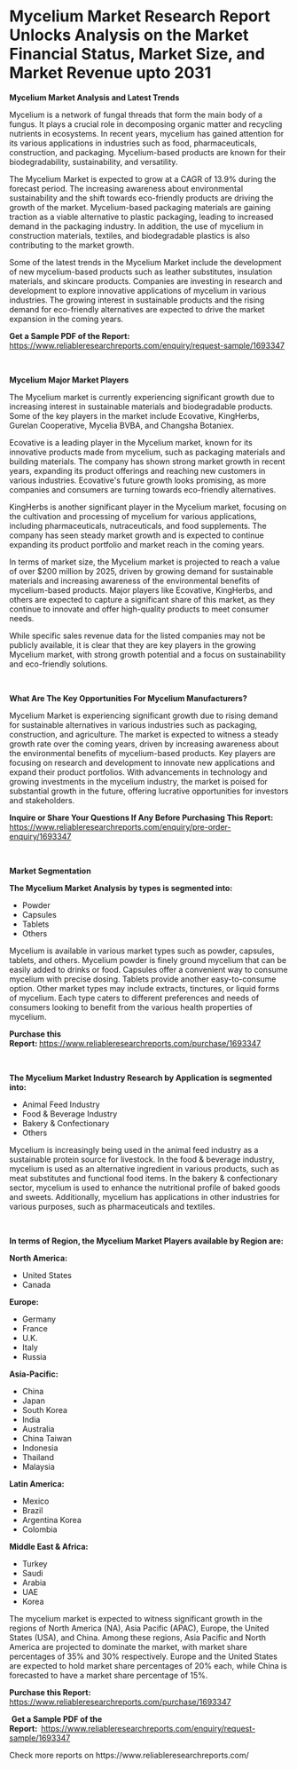 <p><h1>Mycelium Market Research Report Unlocks Analysis on the Market Financial Status, Market Size, and Market Revenue upto 2031</h1></p><p><strong>Mycelium Market Analysis and Latest Trends</strong></p>
<p><p>Mycelium is a network of fungal threads that form the main body of a fungus. It plays a crucial role in decomposing organic matter and recycling nutrients in ecosystems. In recent years, mycelium has gained attention for its various applications in industries such as food, pharmaceuticals, construction, and packaging. Mycelium-based products are known for their biodegradability, sustainability, and versatility.</p><p>The Mycelium Market is expected to grow at a CAGR of 13.9% during the forecast period. The increasing awareness about environmental sustainability and the shift towards eco-friendly products are driving the growth of the market. Mycelium-based packaging materials are gaining traction as a viable alternative to plastic packaging, leading to increased demand in the packaging industry. In addition, the use of mycelium in construction materials, textiles, and biodegradable plastics is also contributing to the market growth.</p><p>Some of the latest trends in the Mycelium Market include the development of new mycelium-based products such as leather substitutes, insulation materials, and skincare products. Companies are investing in research and development to explore innovative applications of mycelium in various industries. The growing interest in sustainable products and the rising demand for eco-friendly alternatives are expected to drive the market expansion in the coming years.</p></p>
<p><strong>Get a Sample PDF of the Report:&nbsp;</strong> <a href="https://www.reliableresearchreports.com/enquiry/request-sample/1693347">https://www.reliableresearchreports.com/enquiry/request-sample/1693347</a></p>
<p>&nbsp;</p>
<p><strong>Mycelium Major Market Players</strong></p>
<p><p>The Mycelium market is currently experiencing significant growth due to increasing interest in sustainable materials and biodegradable products. Some of the key players in the market include Ecovative, KingHerbs, Gurelan Cooperative, Mycelia BVBA, and Changsha Botaniex.</p><p>Ecovative is a leading player in the Mycelium market, known for its innovative products made from mycelium, such as packaging materials and building materials. The company has shown strong market growth in recent years, expanding its product offerings and reaching new customers in various industries. Ecovative's future growth looks promising, as more companies and consumers are turning towards eco-friendly alternatives.</p><p>KingHerbs is another significant player in the Mycelium market, focusing on the cultivation and processing of mycelium for various applications, including pharmaceuticals, nutraceuticals, and food supplements. The company has seen steady market growth and is expected to continue expanding its product portfolio and market reach in the coming years.</p><p>In terms of market size, the Mycelium market is projected to reach a value of over $200 million by 2025, driven by growing demand for sustainable materials and increasing awareness of the environmental benefits of mycelium-based products. Major players like Ecovative, KingHerbs, and others are expected to capture a significant share of this market, as they continue to innovate and offer high-quality products to meet consumer needs.</p><p>While specific sales revenue data for the listed companies may not be publicly available, it is clear that they are key players in the growing Mycelium market, with strong growth potential and a focus on sustainability and eco-friendly solutions.</p></p>
<p>&nbsp;</p>
<p><strong>What Are The Key Opportunities For Mycelium Manufacturers?</strong></p>
<p><p>Mycelium Market is experiencing significant growth due to rising demand for sustainable alternatives in various industries such as packaging, construction, and agriculture. The market is expected to witness a steady growth rate over the coming years, driven by increasing awareness about the environmental benefits of mycelium-based products. Key players are focusing on research and development to innovate new applications and expand their product portfolios. With advancements in technology and growing investments in the mycelium industry, the market is poised for substantial growth in the future, offering lucrative opportunities for investors and stakeholders.</p></p>
<p><strong>Inquire or Share Your Questions If Any Before Purchasing This Report:</strong> <a href="https://www.reliableresearchreports.com/enquiry/pre-order-enquiry/1693347">https://www.reliableresearchreports.com/enquiry/pre-order-enquiry/1693347</a></p>
<p>&nbsp;</p>
<p><strong>Market Segmentation</strong></p>
<p><strong>The Mycelium Market Analysis by types is segmented into:</strong></p>
<p><ul><li>Powder</li><li>Capsules</li><li>Tablets</li><li>Others</li></ul></p>
<p><p>Mycelium is available in various market types such as powder, capsules, tablets, and others. Mycelium powder is finely ground mycelium that can be easily added to drinks or food. Capsules offer a convenient way to consume mycelium with precise dosing. Tablets provide another easy-to-consume option. Other market types may include extracts, tinctures, or liquid forms of mycelium. Each type caters to different preferences and needs of consumers looking to benefit from the various health properties of mycelium.</p></p>
<p><strong>Purchase this Report:&nbsp;</strong><a href="https://www.reliableresearchreports.com/purchase/1693347">https://www.reliableresearchreports.com/purchase/1693347</a></p>
<p>&nbsp;</p>
<p><strong>The Mycelium Market Industry Research by Application is segmented into:</strong></p>
<p><ul><li>Animal Feed Industry</li><li>Food & Beverage Industry</li><li>Bakery & Confectionary</li><li>Others</li></ul></p>
<p><p>Mycelium is increasingly being used in the animal feed industry as a sustainable protein source for livestock. In the food & beverage industry, mycelium is used as an alternative ingredient in various products, such as meat substitutes and functional food items. In the bakery & confectionary sector, mycelium is used to enhance the nutritional profile of baked goods and sweets. Additionally, mycelium has applications in other industries for various purposes, such as pharmaceuticals and textiles.</p></p>
<p>&nbsp;</p>
<p><strong>In terms of Region, the Mycelium Market Players available by Region are:</strong></p>
<p>
    <p> <strong> North America: </strong>
        <ul>
            <li>United States</li>
            <li>Canada</li>
        </ul>
        </p> 
    <p> <strong> Europe: </strong>
        <ul>
            <li>Germany</li>
            <li>France</li>
            <li>U.K.</li>
            <li>Italy</li>
            <li>Russia</li>
        </ul>
        </p> 
    <p> <strong> Asia-Pacific: </strong>
        <ul>
            <li>China</li>
            <li>Japan</li>
            <li>South Korea</li>
            <li>India</li>
            <li>Australia</li>
            <li>China Taiwan</li>
            <li>Indonesia</li>
            <li>Thailand</li>
            <li>Malaysia</li>
        </ul>
        </p> 
    <p> <strong> Latin America: </strong>
        <ul>
            <li>Mexico</li>
            <li>Brazil</li>
            <li>Argentina Korea</li>
            <li>Colombia</li>
        </ul>
        </p> 
    <p> <strong> Middle East & Africa: </strong>
        <ul>
            <li>Turkey</li>
            <li>Saudi</li>
            <li>Arabia</li>
            <li>UAE</li>
            <li>Korea</li>
        </ul>
    </p>
    </p>
<p><p>The mycelium market is expected to witness significant growth in the regions of North America (NA), Asia Pacific (APAC), Europe, the United States (USA), and China. Among these regions, Asia Pacific and North America are projected to dominate the market, with market share percentages of 35% and 30% respectively. Europe and the United States are expected to hold market share percentages of 20% each, while China is forecasted to have a market share percentage of 15%.</p></p>
<p><strong>Purchase this Report: </strong><a href="https://www.reliableresearchreports.com/purchase/1693347">https://www.reliableresearchreports.com/purchase/1693347</a></p>
<p>&nbsp;<strong>Get a Sample PDF of the Report:&nbsp;&nbsp;</strong><a href="https://www.reliableresearchreports.com/enquiry/request-sample/1693347">https://www.reliableresearchreports.com/enquiry/request-sample/1693347</a></p>
<p><strong></strong></p>
<p>Check more reports on https://www.reliableresearchreports.com/</p>